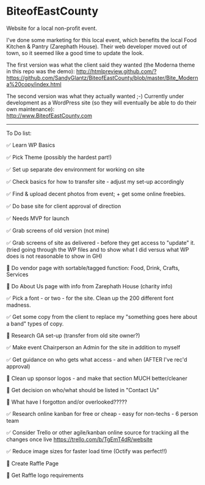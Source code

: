 # BiteofEastCounty
Website for a local non-profit event.

I've done some marketing for this local event, which benefits the local Food Kitchen & Pantry (Zarephath House).  Their web developer moved out of town, so it seemed like a good time to update the look.

The first version was what the client said they wanted (the Moderna theme in this repo was the demo):
http://htmlpreview.github.com/?https://github.com/SandyGlantz/BiteofEastCounty/blob/master/Bite_Moderna%20copy/index.html


The second version was what they actually wanted ;-)
Currently under development as a WordPress site (so they will eventually be able to do their own maintenance):   
http://www.BiteofEastCounty.com  


---

To Do list:

:white_check_mark: Learn WP Basics

:white_check_mark: Pick Theme (possibly the hardest part!)

:white_check_mark: Set up separate dev environment for working on site

:white_check_mark: Check basics for how to transfer site - adjust my set-up accordingly

:white_check_mark: Find & upload decent photos from event; + get some online freebies.

:white_check_mark: Do base site for client approval of direction

:white_check_mark: Needs MVP for launch

:white_check_mark: Grab screens of old version (not mine)

:white_check_mark: Grab screens of site as delivered - before they get access to "update" it.
  (tried going through the WP files and to show what I did versus what WP does is not reasonable to show in GH)
  
:black_square_button: Do vendor page with sortable/tagged function: Food, Drink, Crafts, Services

:black_square_button: Do About Us page with info from Zarephath House (charity info)

:white_check_mark: Pick a font - or two - for the site.  Clean up the 200 different font madness.

:white_check_mark: Get some copy from the client to replace my "something goes here about a band" types of copy.

:black_square_button: Research GA set-up (transfer from old site owner?)

:white_check_mark: Make event Chairperson an Admin for the site in addition to myself

:white_check_mark: Get guidance on who gets what access - and when (AFTER I've rec'd approval)

:black_square_button: Clean up sponsor logos - and make that section MUCH better/cleaner

:black_square_button: Get decision on who/what should be listed in "Contact Us"

:black_square_button: What have I forgotton and/or overlooked?????

:white_check_mark: Research online kanban for free or cheap - easy for non-techs - 6 person team

:white_check_mark: Consider Trello or other agile/kanban online source for tracking all the changes once live
https://trello.com/b/TgEmT4dR/website

:white_check_mark: Reduce image sizes for faster load time (Octify was perfect!!)

:black_square_button: Create Raffle Page

:black_square_button: Get Raffle logo requirements




